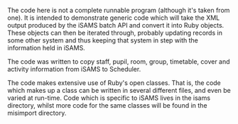 The code here is not a complete runnable program (although it's
taken from one).  It is intended to demonstrate generic code
which will take the XML output produced by the iSAMS batch API
and convert it into Ruby objects.  These objects can then
be iterated through, probably updating records in some other
system and thus keeping that system in step with the information
held in iSAMS.

The code was written to copy staff, pupil, room, group, timetable,
cover and activity information from iSAMS to Scheduler.

The code makes extensive use of Ruby's open classes.  That is,
the code which makes up a class can be written in several different
files, and even be varied at run-time.  Code which is specific to
iSAMS lives in the isams directory, whilst more code for the same
classes will be found in the misimport directory.
